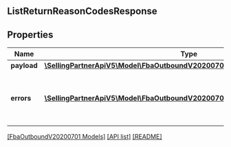 ## ListReturnReasonCodesResponse

## Properties

Name | Type | Description | Notes
------------ | ------------- | ------------- | -------------
**payload** | [**\SellingPartnerApiV5\Model\FbaOutboundV20200701\ListReturnReasonCodesResult**](ListReturnReasonCodesResult.md) |  | [optional]
**errors** | [**\SellingPartnerApiV5\Model\FbaOutboundV20200701\Error[]**](Error.md) | A list of error responses returned when a request is unsuccessful. | [optional]

[[FbaOutboundV20200701 Models]](../) [[API list]](../../Api) [[README]](../../../README.md)

